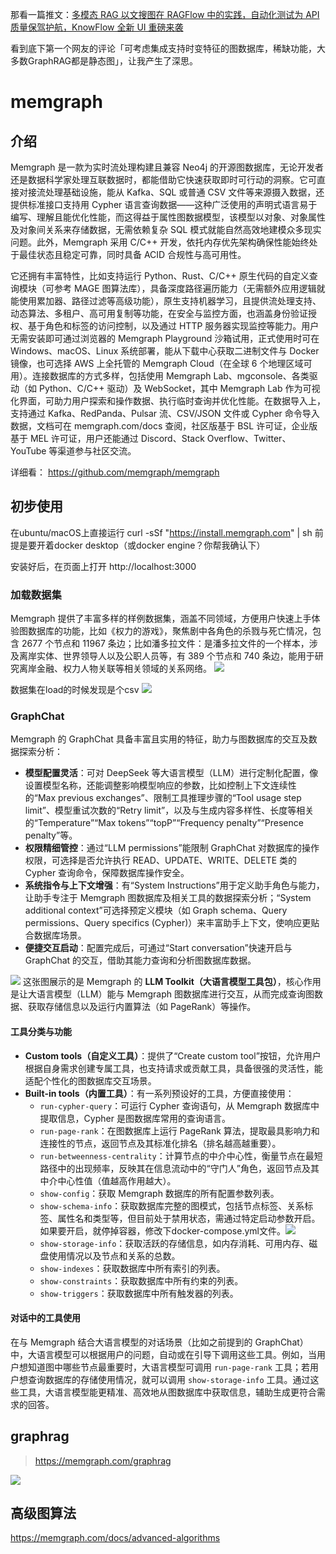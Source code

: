 那看一篇推文：[多模态 RAG 以文搜图在 RAGFlow 中的实践，自动化测试为 API 质量保驾护航，KnowFlow 全新 UI 重磅来袭](https://mp.weixin.qq.com/s/lZuTcOerD71nTs3m_fb8ag)

看到底下第一个网友的评论「可考虑集成支持时变特征的图数据库，稀缺功能，大多数GraphRAG都是静态图」，让我产生了深思。

# memgraph
## 介绍
Memgraph 是一款为实时流处理构建且兼容 Neo4j 的开源图数据库，无论开发者还是数据科学家处理互联数据时，都能借助它快速获取即时可行动的洞察。它可直接对接流处理基础设施，能从 Kafka、SQL 或普通 CSV 文件等来源摄入数据，还提供标准接口支持用 Cypher 语言查询数据——这种广泛使用的声明式语言易于编写、理解且能优化性能，而这得益于属性图数据模型，该模型以对象、对象属性及对象间关系来存储数据，无需依赖复杂 SQL 模式就能自然高效地建模众多现实问题。此外，Memgraph 采用 C/C++ 开发，依托内存优先架构确保性能始终处于最佳状态且稳定可靠，同时具备 ACID 合规性与高可用性。

它还拥有丰富特性，比如支持运行 Python、Rust、C/C++ 原生代码的自定义查询模块（可参考 MAGE 图算法库），具备深度路径遍历能力（无需额外应用逻辑就能使用累加器、路径过滤等高级功能），原生支持机器学习，且提供流处理支持、动态算法、多租户、高可用复制等功能，在安全与监控方面，也涵盖身份验证授权、基于角色和标签的访问控制，以及通过 HTTP 服务器实现监控等能力。用户无需安装即可通过浏览器的 Memgraph Playground 沙箱试用，正式使用时可在 Windows、macOS、Linux 系统部署，能从下载中心获取二进制文件与 Docker 镜像，也可选择 AWS 上全托管的 Memgraph Cloud（在全球 6 个地理区域可用）。连接数据库的方式多样，包括使用 Memgraph Lab、mgconsole、各类驱动（如 Python、C/C++ 驱动）及 WebSocket，其中 Memgraph Lab 作为可视化界面，可助力用户探索和操作数据、执行临时查询并优化性能。在数据导入上，支持通过 Kafka、RedPanda、Pulsar 流、CSV/JSON 文件或 Cypher 命令导入数据，文档可在 memgraph.com/docs 查阅，社区版基于 BSL 许可证，企业版基于 MEL 许可证，用户还能通过 Discord、Stack Overflow、Twitter、YouTube 等渠道参与社区交流。

详细看： https://github.com/memgraph/memgraph

## 初步使用

在ubuntu/macOS上直接运行 curl -sSf "https://install.memgraph.com" | sh 
前提是要开着docker desktop（或docker engine？你帮我确认下）

安装好后，在页面上打开 http://localhost:3000

### 加载数据集
Memgraph 提供了丰富多样的样例数据集，涵盖不同领域，方便用户快速上手体验图数据库的功能，比如《权力的游戏》，聚焦剧中各角色的杀戮与死亡情况，包含 2677 个节点和 11967 条边；比如潘多拉文件：是潘多拉文件的一个样本，涉及离岸实体、世界领导人以及公职人员等，有 389 个节点和 740 条边，能用于研究离岸金融、权力人物关联等相关领域的关系网络。
![](./images/memgraph上的样例数据集.png)

数据集在load的时候发现是个csv
![](./images/数据集在load的时候发现是个csv.png)


### GraphChat
Memgraph 的 GraphChat 具备丰富且实用的特征，助力与图数据库的交互及数据探索分析：
- **模型配置灵活**：可对 DeepSeek 等大语言模型（LLM）进行定制化配置，像设置模型名称，还能调整影响模型响应的参数，比如控制上下文连续性的“Max previous exchanges”、限制工具推理步骤的“Tool usage step limit”、模型重试次数的“Retry limit”，以及与生成内容多样性、长度等相关的“Temperature”“Max tokens”“topP”“Frequency penalty”“Presence penalty”等。
- **权限精细管控**：通过“LLM permissions”能限制 GraphChat 对数据库的操作权限，可选择是否允许执行 READ、UPDATE、WRITE、DELETE 类的 Cypher 查询命令，保障数据库操作安全。
- **系统指令与上下文增强**：有“System Instructions”用于定义助手角色与能力，让助手专注于 Memgraph 图数据库及相关工具的数据探索分析；“System additional context”可选择预定义模块（如 Graph schema、Query permissions、Query specifics (Cypher)）来丰富助手上下文，使响应更贴合数据库场景。
- **便捷交互启动**：配置完成后，可通过“Start conversation”快速开启与 GraphChat 的交互，借助其能力查询和分析图数据库数据。

![](./images/GraphChat使用各种llm工具.png)
这张图展示的是 Memgraph 的 **LLM Toolkit（大语言模型工具包）**，核心作用是让大语言模型（LLM）能与 Memgraph 图数据库进行交互，从而完成查询图数据、获取存储信息以及运行内置算法（如 PageRank）等操作。

#### 工具分类与功能
- **Custom tools（自定义工具）**：提供了“Create custom tool”按钮，允许用户根据自身需求创建专属工具，也支持请求或贡献工具，具备很强的灵活性，能适配个性化的图数据库交互场景。
- **Built-in tools（内置工具）**：有一系列预设好的工具，方便直接使用：
  - `run-cypher-query`：可运行 Cypher 查询语句，从 Memgraph 数据库中提取信息，Cypher 是图数据库常用的查询语言。
  - `run-page-rank`：在图数据库上运行 PageRank 算法，提取最具影响力和连接性的节点，返回节点及其标准化排名（排名越高越重要）。
  - `run-betweenness-centrality`：计算节点的中介中心性，衡量节点在最短路径中的出现频率，反映其在信息流动中的“守门人”角色，返回节点及其中介中心性值（值越高作用越大）。
  - `show-config`：获取 Memgraph 数据库的所有配置参数列表。
  - `show-schema-info`：获取数据库完整的图模式，包括节点标签、关系标签、属性名和类型等，但目前处于禁用状态，需通过特定启动参数开启。如果要开启，就停掉容器，修改下docker-compose.yml文件。![](./images/docker-compose文件修改之处.png)
  - `show-storage-info`：获取活跃的存储信息，如内存消耗、可用内存、磁盘使用情况以及节点和关系的总数。
  - `show-indexes`：获取数据库中所有索引的列表。
  - `show-constraints`：获取数据库中所有约束的列表。
  - `show-triggers`：获取数据库中所有触发器的列表。

#### 对话中的工具使用
在与 Memgraph 结合大语言模型的对话场景（比如之前提到的 GraphChat）中，大语言模型可以根据用户的问题，自动或在引导下调用这些工具。例如，当用户想知道图中哪些节点最重要时，大语言模型可调用 `run-page-rank` 工具；若用户想查询数据库的存储使用情况，就可以调用 `show-storage-info` 工具。通过这些工具，大语言模型能更精准、高效地从图数据库中获取信息，辅助生成更符合需求的回答。

## graphrag
> https://memgraph.com/graphrag

![](./images/deepseek-chat回答数据库问题.png)

## 高级图算法
https://memgraph.com/docs/advanced-algorithms